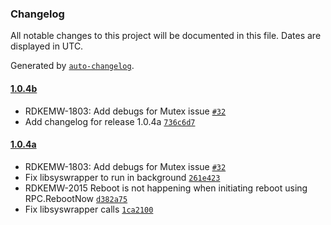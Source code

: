 ### Changelog

All notable changes to this project will be documented in this file. Dates are displayed in UTC.

Generated by [`auto-changelog`](https://github.com/CookPete/auto-changelog).

#### [1.0.4b](https://github.com/rdkcentral/tr69hostif/compare/1.1.1...1.0.4b)

- RDKEMW-1803: Add debugs for Mutex issue [`#32`](https://github.com/rdkcentral/tr69hostif/pull/32)
- Add changelog for release 1.0.4a [`736c6d7`](https://github.com/rdkcentral/tr69hostif/commit/736c6d7ff6a22482fa2e4c2678273442906c6aa8)


#### [1.0.4a](https://github.com/rdkcentral/tr69hostif/compare/1.0.12...1.0.4a)

- RDKEMW-1803: Add debugs for Mutex issue [`#32`](https://github.com/rdkcentral/tr69hostif/pull/32)
- Fix libsyswrapper to run in background [`261e423`](https://github.com/rdkcentral/tr69hostif/commit/261e42382fbd2f4710e41110cc93289b7c230fde)
- RDKEMW-2015 Reboot is not happening when initiating reboot using RPC.RebootNow [`d382a75`](https://github.com/rdkcentral/tr69hostif/commit/d382a759b483fb535efd6475155b7955475ed98c)
- Fix libsyswrapper calls [`1ca2100`](https://github.com/rdkcentral/tr69hostif/commit/1ca210042035ff39a939362d4bb1fa76739a702f)


